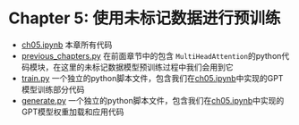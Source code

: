 # Chapter 5: 使用未标记数据进行预训练

- [ch05.ipynb](ch05.ipynb) 本章所有代码
- [previous_chapters.py](previous_chapters.py) 在前面章节中的包含 `MultiHeadAttention`的python代码模块，在这里的未标记数据模型预训练过程中我们会用到它
- [train.py](train.py) 一个独立的python脚本文件，包含我们在[ch05.ipynb](ch05.ipynb)中实现的GPT模型训练部分代码
- [generate.py](generate.py) 一个独立的python脚本文件，包含我们在[ch05.ipynb](ch05.ipynb)中实现的GPT模型权重加载和应用代码

